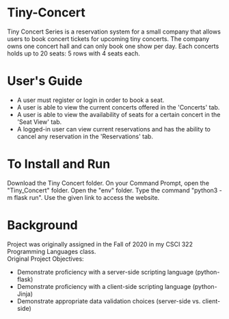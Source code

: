 # Tiny-Concert
Tiny Concert Series is a reservation system for a small company that allows users to book concert tickets for upcoming tiny concerts.
The company owns one concert hall and can only book one show per day. 
Each concerts holds up to 20 seats: 5 rows with 4 seats each. <br />

# User's Guide
- A user must register or login in order to book a seat.
- A user is able to view the current concerts offered in the 'Concerts' tab.
- A user is able to view the availability of seats for a certain concert in the 'Seat View' tab.
- A logged-in user can view current reservations and has the ability to cancel any reservation in the 'Reservations' tab.

# To Install and Run
Download the Tiny Concert folder.
On your Command Prompt, open the "Tiny_Concert" folder.
Open the "env" folder.
Type the command "python3 -m flask run".
Use the given link to access the website.

# Background
Project was originally assigned in the Fall of 2020 in my CSCI 322 Programming Languages class. <br />
Original Project Objectives:
 - Demonstrate proficiency with a server-side scripting language (python-flask)
 - Demonstrate proficiency with a client-side scripting language (python-Jinja)
 - Demonstrate appropriate data validation choices (server-side vs. client-side)
